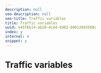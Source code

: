 ```yaml
---
description: null
seo-description: null
seo-title: Traffic variables
title: Traffic variables
uuid: e45f6b14-ab18-4c44-b982-60012045568c
index: y
internal: n
snippet: y
---
```


# Traffic variables

